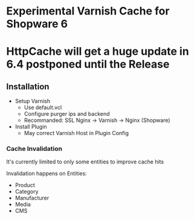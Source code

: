 # Experimental Varnish Cache for Shopware 6

# HttpCache will get a huge update in 6.4 postponed until the Release

## Installation

* Setup Varnish
    * Use default.vcl
    * Configure purger ips and backend
    * Recommanded: SSL Nginx -> Varnish -> Nginx (Shopware)
* Install Plugin
    * May correct Varnish Host in Plugin Config

### Cache Invalidation

It's currently limited to only some entities to improve cache hits

Invalidation happens on Entities:

* Product
* Category
* Manufacturer
* Media
* CMS
